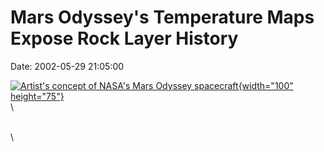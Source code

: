Mars Odyssey\'s Temperature Maps Expose Rock Layer History
==========================================================

Date: 2002-05-29 21:05:00

[![Artist\'s concept of NASA\'s Mars Odyssey
spacecraft](http://www.jpl.nasa.gov/images/mars/20141019/odyssey-16-9.jpg){width="100"
height="75"}](http://www.jpl.nasa.gov/news/&rn=news.xml&rst=6462)\
\

\
\

